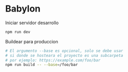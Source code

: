 # Babylon

Iniciar servidor desarrollo
```bash
npm run dev
```

Buildear para produccion
```bash
# El argumento --base es opcional, solo se debe usar
# si donde se hosteara el proyecto es una subcarpeta
# por ejemplo: https://example.com/foo/bar
npm run build -- --base=/foo/bar
```